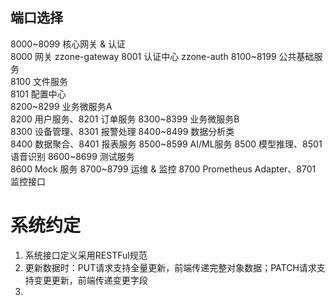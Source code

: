 

## 端口选择
8000~8099	核心网关 & 认证	 
    8000 网关   zzone-gateway
    8001 认证中心   zzone-auth
8100~8199	公共基础服务	
    8100 文件服务   
    8101 配置中心    
8200~8299	业务微服务A	
    8200 用户服务、8201 订单服务
8300~8399	业务微服务B	
    8300 设备管理、8301 报警处理
8400~8499	数据分析类	
    8400 数据聚合、8401 报表服务
8500~8599	AI/ML服务	
    8500 模型推理、8501 语音识别
8600~8699	测试服务	
    8600 Mock 服务
8700~8799	运维 & 监控
    8700 Prometheus Adapter、8701 监控接口


# 系统约定
1. 系统接口定义采用RESTFul规范
2. 更新数据时：PUT请求支持全量更新，前端传递完整对象数据；PATCH请求支持变更更新，前端传递变更字段
3. 